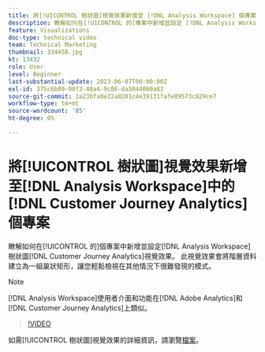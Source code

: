 ```yaml
---
title: 將[!UICONTROL 樹狀圖]視覺效果新增至 [!DNL Analysis Workspace] 個專案
description: 瞭解如何在[!UICONTROL 的]專案中新增並設定 [!DNL Analysis Workspace] 樹狀圖 [!DNL Customer Journey Analytics]視覺效果。
feature: Visualizations
doc-type: technical video
team: Technical Marketing
thumbnail: 334458.jpg
kt: 13432
role: User
level: Beginner
last-substantial-update: 2023-06-07T00:00:00Z
exl-id: 375c6b09-08f3-48a4-9c86-da5044060a83
source-git-commit: 1a23bfa0e22a8201c4e39131fafe09573c829ce7
workflow-type: tm+mt
source-wordcount: '85'
ht-degree: 0%

---
```


# 將[!UICONTROL 樹狀圖]視覺效果新增至[!DNL Analysis Workspace]中的[!DNL Customer Journey Analytics]個專案

瞭解如何在[!UICONTROL 的]個專案中新增並設定[!DNL Analysis Workspace]樹狀圖[!DNL Customer Journey Analytics]視覺效果。 此視覺效果會將階層資料建立為一組巢狀矩形，讓您輕鬆檢視在其他情況下很難發現的模式。

>[!NOTE]
>
>[!DNL Analysis Workspace]使用者介面和功能在[!DNL Adobe Analytics]和[!DNL Customer Journey Analytics]上類似。

>[!VIDEO](https://video.tv.adobe.com/v/334458/?quality=12&learn=on)

如需[!UICONTROL 樹狀圖]視覺效果的詳細資訊，請瀏覽[檔案](https://experienceleague.adobe.com/docs/analytics-platform/using/cja-workspace/visualizations/treemap.html?lang=zh-Hant)。

